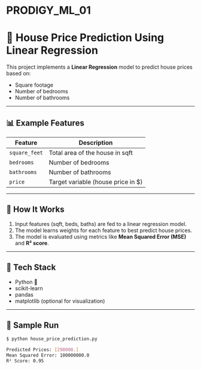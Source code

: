 # PRODIGY_ML_01
# 🏡 House Price Prediction Using Linear Regression

This project implements a **Linear Regression** model to predict house prices based on:
- Square footage
- Number of bedrooms
- Number of bathrooms

---

## 📊 Example Features

| Feature        | Description                       |
|----------------|-----------------------------------|
| `square_feet`  | Total area of the house in sqft   |
| `bedrooms`     | Number of bedrooms                |
| `bathrooms`    | Number of bathrooms               |
| `price`        | Target variable (house price in $)|

---

## 🚀 How It Works

1. Input features (sqft, beds, baths) are fed to a linear regression model.
2. The model learns weights for each feature to best predict house prices.
3. The model is evaluated using metrics like **Mean Squared Error (MSE)** and **R² score**.

---

## 🧠 Tech Stack

- Python 🐍
- scikit-learn
- pandas
- matplotlib (optional for visualization)

---

## 🧪 Sample Run

```bash
$ python house_price_prediction.py

Predicted Prices: [290000.]
Mean Squared Error: 100000000.0
R² Score: 0.95
